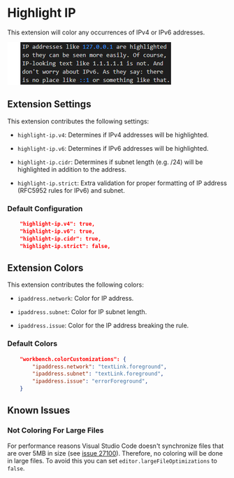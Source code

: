 Highlight IP
============

This extension will color any occurrences of IPv4 or IPv6 addresses.

![Screenshot](https://raw.githubusercontent.com/medo64/highlight-ip/main/images/screenshot.png)


## Extension Settings

This extension contributes the following settings:

* `highlight-ip.v4`: Determines if IPv4 addresses will be highlighted.

* `highlight-ip.v6`: Determines if IPv6 addresses will be highlighted.

* `highlight-ip.cidr`: Determines if subnet length (e.g. /24) will be
                       highlighted in addition to the address.

* `highlight-ip.strict`: Extra validation for proper formatting of IP address
                         (RFC5952 rules for IPv6) and subnet.


### Default Configuration

```json
    "highlight-ip.v4": true,
    "highlight-ip.v6": true,
    "highlight-ip.cidr": true,
    "highlight-ip.strict": false,
```


## Extension Colors

This extension contributes the following colors:

* `ipaddress.network`: Color for IP address.

* `ipaddress.subnet`: Color for IP subnet length.

* `ipaddress.issue`: Color for the IP address breaking the rule.


### Default Colors

```json
    "workbench.colorCustomizations": {
        "ipaddress.network": "textLink.foreground",
        "ipaddress.subnet": "textLink.foreground",
        "ipaddress.issue": "errorForeground",
    }
```


## Known Issues

### Not Coloring For Large Files

For performance reasons Visual Studio Code doesn't synchronize files that are
over 5MB in size (see [issue 27100](https://github.com/Microsoft/vscode/issues/27100)).
Therefore, no coloring will be done in large files. To avoid this you can set
`editor.largeFileOptimizations` to `false`.
